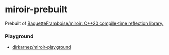 miroir-prebuilt
===============
Prebuilt of [BaguetteFramboise/miroir: C++20 compile-time reflection library.](https://github.com/BaguetteFramboise/miroir)

### Playground
- [dirkarnez/miroir-playground](https://github.com/dirkarnez/miroir-playground)

